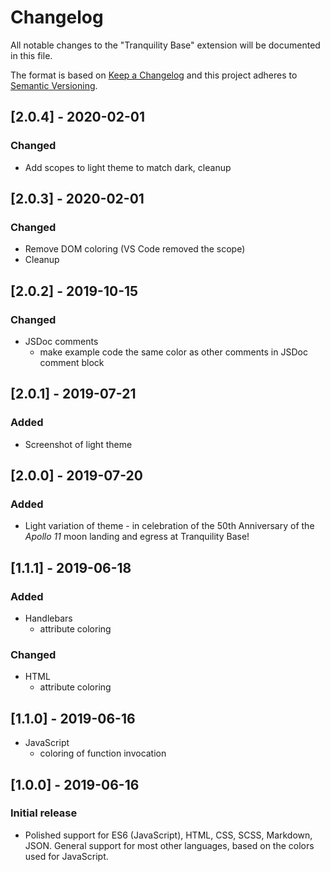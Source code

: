 # Changelog
All notable changes to the "Tranquility Base" extension will be documented in this file.

The format is based on [Keep a Changelog](http://keepachangelog.com/en/1.0.0/)
and this project adheres to [Semantic Versioning](http://semver.org/spec/v2.0.0.html).

## [2.0.4] - 2020-02-01
### Changed
- Add scopes to light theme to match dark, cleanup

## [2.0.3] - 2020-02-01
### Changed
- Remove DOM coloring (VS Code removed the scope)
- Cleanup

## [2.0.2] - 2019-10-15
### Changed
- JSDoc comments
    - make example code the same color as other comments in JSDoc comment block

## [2.0.1] - 2019-07-21
### Added
- Screenshot of light theme

## [2.0.0] - 2019-07-20
### Added
- Light variation of theme - in celebration of the 50th Anniversary of the _Apollo 11_ moon landing and egress at Tranquility Base!    

## [1.1.1] - 2019-06-18
### Added
- Handlebars
    - attribute coloring

### Changed
- HTML
    - attribute coloring    

## [1.1.0] - 2019-06-16
- JavaScript
    - coloring of function invocation

## [1.0.0] - 2019-06-16
### Initial release
- Polished support for ES6 (JavaScript), HTML, CSS, SCSS, Markdown, JSON. General support for most other languages, based on the colors used for JavaScript.
